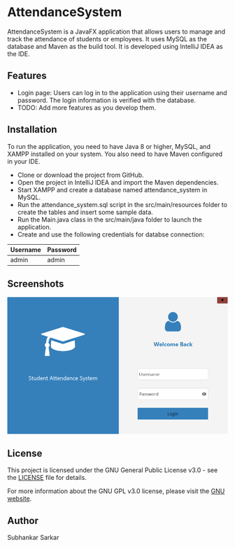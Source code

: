 # AttendanceSystem
AttendanceSystem is a JavaFX application that allows users to manage and track the attendance of students or employees. It uses MySQL as the database and Maven as the build tool. It is developed using IntelliJ IDEA as the IDE.

## Features
- Login page: Users can log in to the application using their username and password. The login information is verified with the database.
- TODO: Add more features as you develop them.
## Installation
To run the application, you need to have Java 8 or higher, MySQL, and XAMPP installed on your system. You also need to have Maven configured in your IDE.

* Clone or download the project from GitHub.
* Open the project in IntelliJ IDEA and import the Maven dependencies.
* Start XAMPP and create a database named attendance_system in MySQL.
* Run the attendance_system.sql script in the src/main/resources folder to create the tables and insert some sample data.
* Run the Main.java class in the src/main/java folder to launch the application.
* Create and use the following credentials for databse connection:

| Username | Password |
| -------- | -------- |
| admin | admin |
## Screenshots

![Attendance System Screenshot](ScreenshotLoginScreen.png)

## License
This project is licensed under the GNU General Public License v3.0 - see the [LICENSE](/LICENSE) file for details.

For more information about the GNU GPL v3.0 license, please visit the [GNU website](https://www.gnu.org/licenses/gpl-3.0.en.html).

## Author
Subhankar Sarkar
